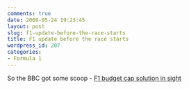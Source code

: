 ```yaml
---
comments: true
date: 2009-05-24 19:23:45
layout: post
slug: f1-update-before-the-race-starts
title: F1 update before the race starts
wordpress_id: 207
categories:
- Formula 1
---
```


So the BBC got some scoop - [F1 budget cap solution in sight](http://news.bbc.co.uk/sport2/hi/motorsport/formula_one/8065736.stm)
